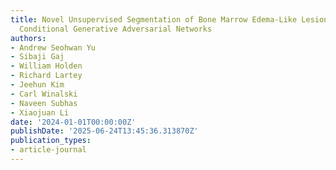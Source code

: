 ```yaml
---
title: Novel Unsupervised Segmentation of Bone Marrow Edema-Like Lesions using Bayesian
  Conditional Generative Adversarial Networks
authors:
- Andrew Seohwan Yu
- Sibaji Gaj
- William Holden
- Richard Lartey
- Jeehun Kim
- Carl Winalski
- Naveen Subhas
- Xiaojuan Li
date: '2024-01-01T00:00:00Z'
publishDate: '2025-06-24T13:45:36.313870Z'
publication_types:
- article-journal
---
```

